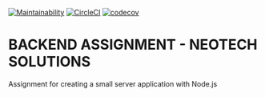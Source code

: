 [![Maintainability](https://api.codeclimate.com/v1/badges/08d9a491857b1935000e/maintainability)](https://codeclimate.com/github/key-joshua/neotechsolutions-backend-assignment/maintainability)
[![CircleCI](https://circleci.com/gh/key-joshua/neotechsolutions-backend-assignment/tree/develop.svg?style=svg)](https://circleci.com/gh/key-joshua/neotechsolutions-backend-assignment/tree/develop)
[![codecov](https://codecov.io/gh/key-joshua/neotechsolutions-backend-assignment/branch/develop/graph/badge.svg?token=5VZLQBNX5W)](https://codecov.io/gh/key-joshua/neotechsolutions-backend-assignment)

# BACKEND ASSIGNMENT - NEOTECH SOLUTIONS

Assignment for creating a small server application with Node.js

